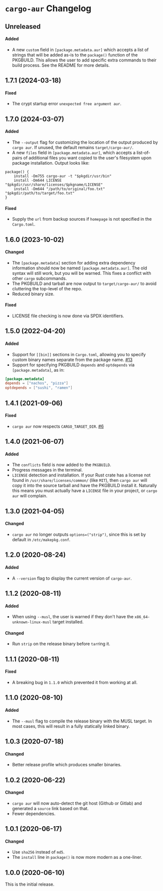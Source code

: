 # `cargo-aur` Changelog

## Unreleased

#### Added

- A new `custom` field in `[package.metadata.aur]` which accepts a list of
  strings that will be added as-is to the `package()` function of the PKGBUILD.
  This allows the user to add specific extra commands to their build process.
  See the README for more details.

## 1.7.1 (2024-03-18)

#### Fixed

- The crypt startup error `unexpected free argument aur`.

## 1.7.0 (2024-03-07)

#### Added

- The `--output` flag for customizing the location of the output produced by
  `cargo aur`. If unused, the default remains `target/cargo-aur/`.
- A new `files` field in `[package.metadata.aur]`, which accepts a list-of-pairs
  of additional files you want copied to the user's filesystem upon package
  installation. Output looks like:

```
package() {
    install -Dm755 cargo-aur -t "$pkgdir/usr/bin"
    install -Dm644 LICENSE "$pkgdir/usr/share/licenses/$pkgname/LICENSE"
    install -Dm644 "/path/to/original/foo.txt" "$pkgdir/path/to/target/foo.txt"
}
```

#### Fixed

- Supply the `url` from backup sources if `homepage` is not specified in the `Cargo.toml`.

## 1.6.0 (2023-10-02)

#### Changed

- The `[package.metadata]` section for adding extra dependency information
  should now be named `[package.metadata.aur]`. The old syntax will still work,
  but you will be warned. This fixes a conflict with other `cargo` subcommands.
- The PKGBUILD and tarball are now output to `target/cargo-aur/` to avoid
  cluttering the top-level of the repo.
- Reduced binary size.

#### Fixed

- LICENSE file checking is now done via SPDX identifiers.

## 1.5.0 (2022-04-20)

#### Added

- Support for `[[bin]]` sections in `Cargo.toml`, allowing you to specify custom
  binary names separate from the package name. [#13]
- Support for specifying PKGBUILD `depends` and `optdepends` via
  `[package.metadata]`, as in:

```toml
[package.metadata]
depends = ["nachos", "pizza"]
optdepends = ["sushi", "ramen"]
```

[#13]: https://github.com/fosskers/cargo-aur/pull/13

## 1.4.1 (2021-09-06)

#### Fixed

- `cargo aur` now respects `CARGO_TARGET_DIR`. [#6]

[#6]: https://github.com/fosskers/cargo-aur/pull/6

## 1.4.0 (2021-06-07)

#### Added

- The `conflicts` field is now added to the `PKGBUILD`.
- Progress messages in the terminal.
- `LICENSE` detection and installation. If your Rust crate has a license not
  found in `/usr/share/licenses/common/` (like `MIT`), then `cargo aur` will
  copy it into the source tarball and have the PKGBUILD install it. Naturally
  this means you must actually have a `LICENSE` file in your project, or `cargo aur` will complain.

## 1.3.0 (2021-04-05)

#### Changed

- `cargo aur` no longer outputs `options=("strip")`, since this is set by
  default in `/etc/makepkg.conf`.

## 1.2.0 (2020-08-24)

#### Added

- A `--version` flag to display the current version of `cargo-aur`.

## 1.1.2 (2020-08-11)

#### Added

- When using `--musl`, the user is warned if they don't have the
  `x86_64-unknown-linux-musl` target installed.

#### Changed

- Run `strip` on the release binary before `tar`ring it.

## 1.1.1 (2020-08-11)

#### Fixed

- A breaking bug in `1.1.0` which prevented it from working at all.

## 1.1.0 (2020-08-10)

#### Added

- The `--musl` flag to compile the release binary with the MUSL target. In most
  cases, this will result in a fully statically linked binary.

## 1.0.3 (2020-07-18)

#### Changed

- Better release profile which produces smaller binaries.

## 1.0.2 (2020-06-22)

#### Changed

- `cargo aur` will now auto-detect the git host (Github or Gitlab) and generated
  a `source` link based on that.
- Fewer dependencies.

## 1.0.1 (2020-06-17)

#### Changed

- Use `sha256` instead of `md5`.
- The `install` line in `package()` is now more modern as a one-liner.

## 1.0.0 (2020-06-10)

This is the initial release.
